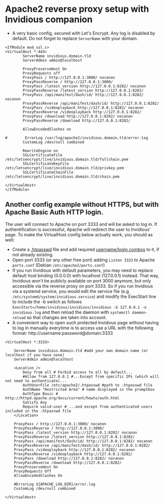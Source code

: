 # Apache2 reverse proxy setup with Invidious companion

- A very basic config, secured with Let's Encrypt. Any log is disabled by default. Do not forget to replace `ServerName` with your domain.

```
<IfModule mod_ssl.c>
<VirtualHost *:443>
        ServerName invidious.domain.tld
        ServerAdmin admin@localhost

        ProxyPreserveHost On
        ProxyRequests off
        ProxyPass / http://127.0.0.1:3000/ nocanon
        ProxyPassReverse / http://127.0.0.1:3000/
        ProxyPass /latest_version http://127.0.0.1:8282/ nocanon
        ProxyPassReverse /latest_version http://127.0.0.1:8282/
        ProxyPass /api/manifest/dash/id/ http://127.0.0.1:8282/ nocanon
        ProxyPassReverse /api/manifest/dash/id/ http://127.0.0.1:8282/
        ProxyPass /videoplayback http://127.0.0.1:8282/ nocanon
        ProxyPassReverse /videoplayback http://127.0.0.1:8282/
        ProxyPass /download http://127.0.0.1:8282/ nocanon
        ProxyPassReverse /download http://127.0.0.1:8282/

        AllowEncodedSlashes on

#        ErrorLog /var/log/apache2/invidious.domain.tld/error.log
        CustomLog /dev/null combined

        RewriteEngine on
        SSLCertificateFile /etc/letsencrypt/live/invidious.domain.tld/fullchain.pem
        SSLCertificateKeyFile /etc/letsencrypt/live/invidious.domain.tld/privkey.pem
        SSLCertificateChainFile /etc/letsencrypt/live/invidious.domain.tld/chain.pem

</VirtualHost>
</IfModule>
```

## Another config example without HTTPS, but with Apache Basic Auth HTTP login.


The user will connect to Apache on port 3333 and will be asked to log in. If authentification is successful, Apache will redirect the user to Invidious' page.
To make the VirtualHost config below actually work, you should as well:

  - Create a [.htpasswd](http://httpd.apache.org/docs/current/programs/htpasswd.html) file and add required [username/login combos](http://aspirine.org/htpasswd_en.html) to it, if not already existing.
  - Open port 3333 (or any other free port) adding `Listen 3333` to Apache `ports.conf` (Debian `/etc/apache2/ports.conf`)
  - If you run Invidious with default parameters, you may need to replace default host binding (0.0.0.0) with localhost (127.0.0.1) instead. That way, Invidious won't be publicly available on port 3000 anymore, but only accessible via the reverse proxy on port 3333. So if you run Invidious via a systemd service, you would edit the service file (e.g. `/etc/systemd/system/invidious.service`) and modify the ExecStart line to include the -b switch as follows `ExecStart=/home/invidious/invidious/invidious -b 127.0.0.1 -o invidious.log` and then reload the daemon with `systemctl daemon-reload` so that changes are taken into account.
  - A convenient way to open such protected Invidious page without having to log in manually everytime is to access use a URL with the following format: http://username:password@domain:3333

```
<VirtualHost *:3333>

    ServerName invidious.domain.tld #add your own domain name (or localhost if you have none)
    ServerAdmin admin@localhost

    <Location />
        Deny from all # Forbid access to all by default...
        #Allow from 127.0.0.1 #...Except from specific IPs (which will not need to authenticate)...
        AuthUserFile /etc/apache2/.htpasswd #path to .htpasswd file
        AuthName "Restricted Area" # name displayed in the promptbox
        AuthType Basic # http://httpd.apache.org/docs/current/howto/auth.html
        Satisfy Any
        Require valid-user # ...and except from authenticated users included in the .htpasswd file
    </Location>

    ProxyPass / http://127.0.0.1:3000/ nocanon
    ProxyPassReverse / http://127.0.0.1:3000/
    ProxyPass /latest_version http://127.0.0.1:8282/ nocanon
    ProxyPassReverse /latest_version http://127.0.0.1:8282/
    ProxyPass /api/manifest/dash/id/ http://127.0.0.1:8282/ nocanon
    ProxyPassReverse /api/manifest/dash/id/ http://127.0.0.1:8282/
    ProxyPass /videoplayback http://127.0.0.1:8282/ nocanon
    ProxyPassReverse /videoplayback http://127.0.0.1:8282/
    ProxyPass /download http://127.0.0.1:8282/ nocanon
    ProxyPassReverse /download http://127.0.0.1:8282/
    ProxyPreserveHost On
    ProxyRequests Off
    AllowEncodedSlashes On

    #ErrorLog ${APACHE_LOG_DIR}/error.log
    CustomLog /dev/null combined

</VirtualHost>
```
